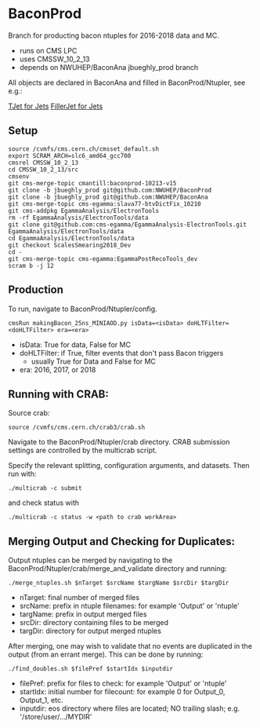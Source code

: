 BaconProd
=========

Branch for producting bacon ntuples for 2016-2018 data and MC. 

 * runs on CMS LPC
 * uses CMSSW\_10\_2\_13
 * depends on NWUHEP/BaconAna jbueghly\_prod branch

All objects are declared in BaconAna and filled in BaconProd/Ntupler, see e.g.:

[TJet for Jets](https://github.com/ksung25/BaconAna/blob/master/DataFormats/interface/TJet.hh)
[FillerJet for Jets](https://github.com/ksung25/BaconProd/blob/master/Ntupler/src/FillerJet.cc)

Setup
----------

```Shell
source /cvmfs/cms.cern.ch/cmsset_default.sh
export SCRAM_ARCH=slc6_amd64_gcc700
cmsrel CMSSW_10_2_13
cd CMSSW_10_2_13/src
cmsenv
git cms-merge-topic cmantill:baconprod-10213-v15
git clone -b jbueghly_prod git@github.com:NWUHEP/BaconProd
git clone -b jbueghly_prod git@github.com:NWUHEP/BaconAna
git cms-merge-topic cms-egamma:slava77-btvDictFix_10210
git cms-addpkg EgammaAnalysis/ElectronTools
rm -rf EgammaAnalysis/ElectronTools/data
git clone git@github.com:cms-egamma/EgammaAnalysis-ElectronTools.git EgammaAnalysis/ElectronTools/data
cd EgammaAnalysis/ElectronTools/data
git checkout ScalesSmearing2018_Dev
cd - 
git cms-merge-topic cms-egamma:EgammaPostRecoTools_dev
scram b -j 12
```
Production
----------

To run, navigate to BaconProd/Ntupler/config. 

```
cmsRun makingBacon_25ns_MINIAOD.py isData=<isData> doHLTFilter=<doHLTFilter> era=<era>
```
 * isData: True for data, False for MC
 * doHLTFilter: if True, filter events that don't pass Bacon triggers
    + usually True for Data and False for MC
 * era: 2016, 2017, or 2018

Running with CRAB:
----------

Source crab:
```
source /cvmfs/cms.cern.ch/crab3/crab.sh
```

Navigate to the BaconProd/Ntupler/crab directory. CRAB submission settings are controlled by the multicrab script. 

Specify the relevant splitting, configuration arguments, and datasets. Then run with:
```
./multicrab -c submit
``` 

and check status with 
```
./multicrab -c status -w <path to crab workArea>
```

Merging Output and Checking for Duplicates:
----------

Output ntuples can be merged by navigating to the BaconProd/Ntupler/crab/merge\_and\_validate directory and running:

```
./merge_ntuples.sh $nTarget $srcName $targName $srcDir $targDir
```

 * nTarget: final number of merged files
 * srcName: prefix in ntuple filenames: for example 'Output' or 'ntuple'
 * targName: prefix in output merged files
 * srcDir: directory containing files to be merged
 * targDir: directory for output merged ntuples

After merging, one may wish to validate that no events are duplicated in the output (from an errant merge). 
This can be done by running:

```
./find_doubles.sh $filePref $startIdx $inputdir
```

 * filePref: prefix for files to check: for example 'Output' or 'ntuple'
 * startIdx: initial number for filecount: for example 0 for Output\_0, Output\_1, etc.
 * inputdir: eos directory where files are located; NO trailing slash; e.g. '/store/user/.../MYDIR'


